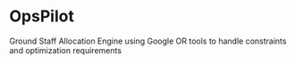 # OpsPilot
Ground Staff Allocation Engine using Google OR tools to handle constraints and optimization requirements
